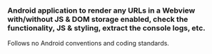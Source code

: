 ### Android application to render any URLs in a Webview with/without JS & DOM storage enabled, check the functionality, JS & styling, extract the console logs, etc.
Follows no Android conventions and coding standards.